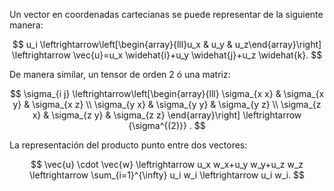 
Un vector en coordenadas cartecianas se puede representar de la siguiente manera:


$$
u_i \leftrightarrow\left[\begin{array}{lll}u_x & u_y & u_z\end{array}\right] \leftrightarrow \vec{u}=u_x \widehat{i}+u_y \widehat{j}+u_z \widehat{k}.
$$


De manera similar, un tensor de orden 2 ó una matriz:


$$
\sigma_{i j} \leftrightarrow\left[\begin{array}{lll}
\sigma_{x x} & \sigma_{x y} & \sigma_{x z} \\
\sigma_{y x} & \sigma_{y y} & \sigma_{y z} \\
\sigma_{z x} & \sigma_{z y} & \sigma_{z z}
\end{array}\right] \leftrightarrow {\sigma^{(2)}} .
$$

La representación del producto punto entre dos vectores:

$$
\vec{u} \cdot \vec{w} \leftrightarrow u_x w_x+u_y w_y+u_z w_z \leftrightarrow \sum_{i=1}^{\infty} u_i w_i \leftrightarrow u_i w_i.
$$